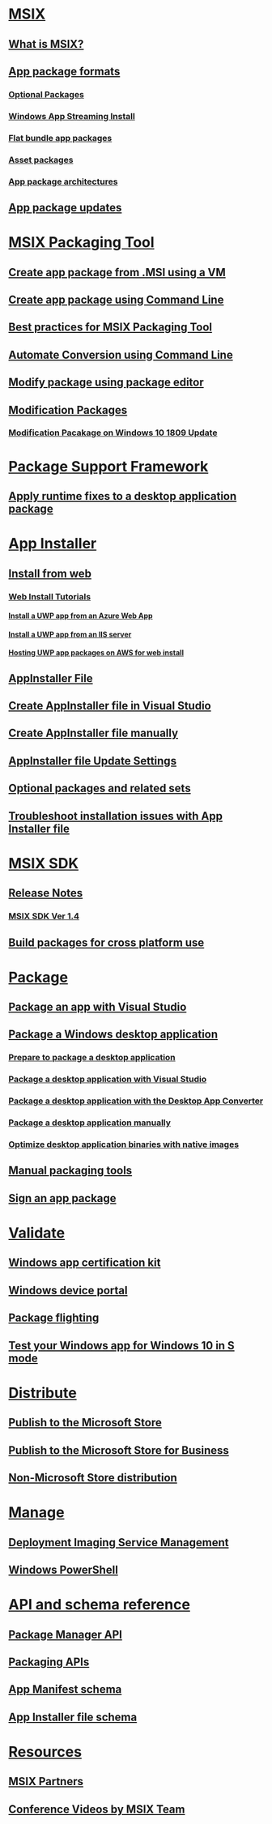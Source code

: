  # [MSIX](index.md)
## [What is MSIX?](overview.md)
## [App package formats](https://docs.microsoft.com/en-us/windows/uwp/launch-resume/extend-your-app-with-services-extensions-packages?context=/windows/msix/render)
### [Optional Packages](https://docs.microsoft.com/windows/uwp/packaging/optional-packages?context=/windows/msix/render)
### [Windows App Streaming Install](https://docs.microsoft.com/windows/uwp/packaging/streaming-install?context=/windows/msix/render)
### [Flat bundle app packages](https://docs.microsoft.com/en-us/windows/uwp/packaging/flat-bundles?context=/windows/msix/render)
### [Asset packages](https://docs.microsoft.com/en-us/windows/uwp/packaging/asset-packages?context=/windows/msix/render)
### [App package architectures](https://docs.microsoft.com/windows/uwp/packaging/device-architecture?context=/windows/msix/render)
## [App package updates](app-package-updates.md)

# [MSIX Packaging Tool](mpt-overview.md)
## [Create app package from .MSI using a VM](packaging-tool/create-app-package-MSI-VM.md)
## [Create app package using Command Line](packaging-tool/package-conversion-cli.md)
## [Best practices for MSIX Packaging Tool](mpt-best-practices.md)
## [Automate Conversion using Command Line](packaging-tool/automate-conversion.md)
## [Modify package using package editor](packaging-tool/package-editor.md)
## [Modification Packages](modification-packages.md)
### [Modification Pacakage on Windows 10 1809 Update](modification-package-1809-update.md)

# [Package Support Framework](package-support-framework-overview.md)
## [Apply runtime fixes to a desktop application package](https://docs.microsoft.com/windows/uwp/porting/package-support-framework?context=/windows/msix/render)

# [App Installer](app-installer/app-installer-root.md)
## [Install from web](app-installer/installing-windows10-apps-web.md)
### [Web Install Tutorials]()
#### [Install a UWP app from an Azure Web App](app-installer/web-install-azure.md)
#### [Install a UWP app from an IIS server](app-installer/web-install-IIS.md)
#### [Hosting UWP app packages on AWS for web install](app-installer/web-install-aws.md)
## [AppInstaller File](app-installer/app-installer-file-overview.md)
## [Create AppInstaller file in Visual Studio](app-installer/create-appinstallerfile-vs.md)
## [Create AppInstaller file manually](app-installer/how-to-create-appinstaller-file.md)
## [AppInstaller file Update Settings](app-installer/update-settings.md)
## [Optional packages and related sets](app-installer/install-related-set.md)
## [Troubleshoot installation issues with App Installer file](app-installer/troubleshoot-appinstaller-issues.md)

# [MSIX SDK](sdk-overview.md)
## [Release Notes]()
### [MSIX SDK Ver 1.4](sdk-release-notes-1.4.md)
## [Build packages for cross platform use](sdk-guidance.md)

# [Package]()
## [Package an app with Visual Studio](https://docs.microsoft.com/windows/uwp/packaging/packaging-uwp-apps?context=/windows/msix/render)
## [Package a Windows desktop application](https://docs.microsoft.com/windows/uwp/porting/desktop-to-uwp-packaging-dot-net?context=/windows/msix/render)
### [Prepare to package a desktop application](https://docs.microsoft.com/windows/uwp/porting/desktop-to-uwp-prepare?context=/windows/msix/render)
### [Package a desktop application with Visual Studio](https://docs.microsoft.com/windows/uwp/porting/desktop-to-uwp-packaging-dot-net?context=/windows/msix/render)
### [Package a desktop application with the Desktop App Converter](https://docs.microsoft.com/windows/uwp/porting/desktop-to-uwp-run-desktop-app-converter?context=/windows/msix/render)
### [Package a desktop application manually](https://docs.microsoft.com/windows/uwp/porting/desktop-to-uwp-manual-conversion?context=/windows/msix/render)
### [Optimize desktop application binaries with native images](https://docs.microsoft.com/windows/uwp/porting/desktop-to-uwp-r2r?context=/windows/msix/render)
## [Manual packaging tools](https://docs.microsoft.com/windows/uwp/packaging/manual-packaging-root?context=/windows/msix/render)
## [Sign an app package](https://docs.microsoft.com/windows/uwp/packaging/sign-app-package-using-signtool?context=/windows/msix/render)

# [Validate]()
## [Windows app certification kit](https://docs.microsoft.com/windows/uwp/debug-test-perf/windows-app-certification-kit?context=/windows/msix/render)
## [Windows device portal](https://docs.microsoft.com/windows/uwp/debug-test-perf/device-portal?context=/windows/msix/render)
## [Package flighting](https://docs.microsoft.com/windows/uwp/publish/package-flights?context=/windows/msix/render)
## [Test your Windows app for Windows 10 in S mode](https://docs.microsoft.com/windows/uwp/porting/desktop-to-uwp-test-windows-s?context=/windows/msix/render)

# [Distribute]()
## [Publish to the Microsoft Store](https://docs.microsoft.com/windows/uwp/publish/?context=/windows/msix/render)
## [Publish to the Microsoft Store for Business](https://docs.microsoft.com/windows/uwp/publish/distribute-lob-apps-to-enterprises?context=/windows/msix/render)
## [Non-Microsoft Store distribution](https://docs.microsoft.com/windows/uwp/packaging/appinstaller-root?context=/windows/msix/render)

# [Manage]()
## [Deployment Imaging Service Management](https://docs.microsoft.com/windows-hardware/manufacture/desktop/what-is-dism?context=/windows/msix/render)
## [Windows PowerShell](https://docs.microsoft.com/powershell/module/appx/?view=win10-ps?context=/windows/msix/render)

# [API and schema reference]()
## [Package Manager API](https://docs.microsoft.com/uwp/api/windows.management.deployment?context=/windows/msix/render)
## [Packaging APIs](https://docs.microsoft.com/windows/desktop/appxpkg/interfaces?context=/windows/msix/render)
## [App Manifest schema](https://docs.microsoft.com/uwp/schemas/appxpackage/appx-package-manifest?context=/windows/msix/render)
## [App Installer file schema](https://docs.microsoft.com/uwp/schemas/appinstallerschema/app-installer-file?context=/windows/msix/render)

# [Resources]()
## [MSIX Partners](partners.md)
## [Conference Videos by MSIX Team](team-video.md)
